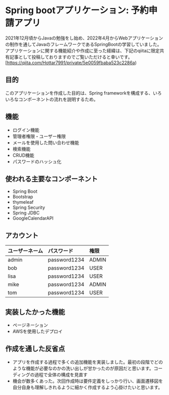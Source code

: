 # Spring bootアプリケーション: 予約申請アプリ
2021年12月頃からJavaの勉強をし始め、2022年4月からWebアプリケーションの制作を通してJavaのフレームワークであるSpringBootの学習していました。アプリケーションに関する機能紹介や作成に至った経緯は、下記のqiitaに限定共有記事として投稿しておりますのでご覧いただけると幸いです。
[https://qiita.com/Hottar7991/private/5e0059fbaba523c2286a)

## 目的
このアプリケーションを作成した目的は、Spring frameworkを構成する、いろいろなコンポーネントの流れを説明するため。

## 機能
- ログイン機能
- 管理者権限・ユーザー権限
- メールを使用した問い合わせ機能
- 検索機能
- CRUD機能
- パスワードのハッシュ化

## 使われる主要なコンポーネント
- Spring Boot 
- Bootstrap
- thymeleaf
- Spring Security 
- Spring JDBC 
- GoogleCalendarAPI

## アカウント
| ユーザーネーム | パスワード | 権限 |
|:-------- |:-------- |:----------- |
| admin    | password1234   | ADMIN |
| bob      | password1234   | USER  |
| lisa     | password1234   | USER  |
| mike     | password1234   | ADMIN |
| tom      | password1234   | USER  |


## 実装したかった機能
- ページネーション
- AWSを使用したデプロイ

## 作成を通した反省点
- アプリを作成する過程で多くの追加機能を実装しました。最初の段階でどのような機能が必要なのかの洗い出しが甘かったのが原因だと思います。コーディングの過程で全体の構成を見直す
- 機会が数多くあった。次回作成時は要件定義をしっかり行い、画面遷移図を自分自身も理解しきれるように細かく作成するよう心掛けたいと思います。
